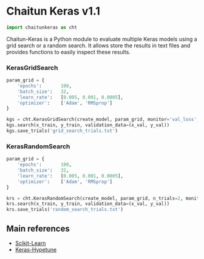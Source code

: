 # Chaitun Keras v1.1
```python
import chaitunkeras as cht
```

Chaitun-Keras is a Python module to evaluate multiple Keras models using a grid search or a random search. It allows store the results in text files and provides functions to easily inspect these results.

### KerasGridSearch

```python
param_grid = {
    'epochs':       100,
    'batch_size':   32,
    'learn_rate':   [0.005, 0.001, 0.0005],
    'optimizer':    ['Adam', 'RMSprop']
}

kgs = cht.KerasGridSearch(create_model, param_grid, monitor='val_loss', greater=False)
kgs.search(x_train, y_train, validation_data=(x_val, y_val))
kgs.save_trials('grid_search_trials.txt')
```

### KerasRandomSearch

```python
param_grid = {
    'epochs':       100,
    'batch_size':   32,
    'learn_rate':   [0.005, 0.001, 0.0005],
    'optimizer':    ['Adam', 'RMSprop']
}

krs = cht.KerasRandomSearch(create_model, param_grid, n_trials=2, monitor='val_loss', greater=False)
krs.search(x_train, y_train, validation_data=(x_val, y_val))
krs.save_trials('random_search_trials.txt')
```

## Main references
* [Scikit-Learn](https://github.com/scikit-learn/scikit-learn)
* [Keras-Hypetune](https://github.com/cerlymarco/keras-hypetune)
